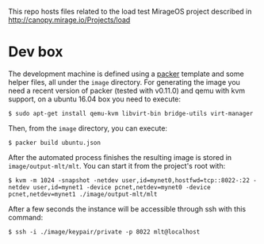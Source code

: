 This repo hosts files related to the load test MirageOS project described in
http://canopy.mirage.io/Projects/load

# Dev box

The development machine is defined using a [packer](https://www.packer.io/) template
and some helper files, all under the `image` directory. For generating the image you need
a recent version of packer (tested with v0.11.0) and qemu with kvm support, on a ubuntu
16.04 box you need to execute:

    $ sudo apt-get install qemu-kvm libvirt-bin bridge-utils virt-manager

Then, from the `image` directory, you can execute:

    $ packer build ubuntu.json

After the automated process finishes the resulting image is stored in `image/output-mlt/mlt`.
You can start it from the project's root with:

    $ kvm -m 1024 -snapshot -netdev user,id=mynet0,hostfwd=tcp::8022-:22 -netdev user,id=mynet1 -device pcnet,netdev=mynet0 -device pcnet,netdev=mynet1 ./image/output-mlt/mlt

After a few seconds the instance will be accessible through ssh with this command:

    $ ssh -i ./image/keypair/private -p 8022 mlt@localhost
